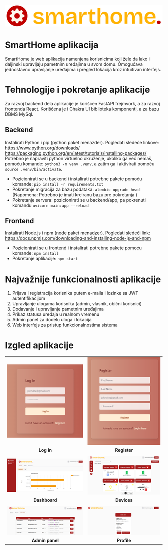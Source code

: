 ![Logo](images/logo.png)
# SmartHome aplikacija
SmartHome je web aplikacija namenjena korisnicima koji žele da lako i daljinski upravljaju pametnim uređajima u svom domu. Omogućava jednostavno upravljanje uređajima i pregled lokacija kroz intuitivan interfejs.

# Tehnologije i pokretanje aplikacije

Za razvoj backend dela aplikacije je korišćen FastAPI frejmvork, a za razvoj frontenda React. Korišćena je i Chakra UI biblioteka komponenti, a za bazu DBMS MySql.

## Backend

Instalirati Python i pip (python paket menazder). Pogledati sledeće linkove: https://www.python.org/downloads/ https://packaging.python.org/en/latest/tutorials/installing-packages/
Potrebno je napraviti python virtuelno okruženje, ukoliko ga već nemaš, pomoću komande: ```python3 -m venv .venv```, a zatim ga i aktivirati pomoću ```source .venv/bin/activate```.
- Pozicionirati se u backend i instalirati potrebne pakete pomoću komande: ```pip install -r requirements.txt```
- Pokretanje migracija za bazu podataka: ```alembic upgrade head``` (Napomena: Potrebno je imati kreiranu bazu pre pokretanja.)
- Pokretanje servera: pozicionirati se u backend/app, pa pokrenuti komandu ```uvicorn main:app --reload```

## Frontend

Instalirati Node.js i npm (node paket menadzer). Pogledati sledeći link: https://docs.npmjs.com/downloading-and-installing-node-js-and-npm
- Pozicionirati se u frontend i instalirati potrebne pakete pomoću komande: ```npm install```
- Pokretanje aplikacije: ```npm start```

# Najvažnije funkcionalnosti aplikacije

1. Prijava i registracija korisnika putem e-maila i lozinke sa JWT autentifikacijom  
2. Upravljanje ulogama korisnika (admin, vlasnik, obični korisnici)  
3. Dodavanje i upravljanje pametnim uređajima  
4. Prikaz statusa uređaja u realnom vremenu   
5. Admin panel za dodelu uloga i lokacija  
6. Web interfejs za pristup funkcionalnostima sistema

# Izgled aplikacije

|    |    |
|:-------:|:-------:|
|<img src="/images/login.png" width="500">|<img src="/images/register.png" width="500">|
|**Log in**|**Register**|
|    |    |
|<img src="/images/dashboard.png" width="500">|<img src="/images/devices.png" width="500">|
|**Dashboard**|**Devices**|
|    |    |
|<img src="/images/admin.png" width="500">|<img src="/images/profile.png" width="500">|
|**Admin panel**|**Profile**|











